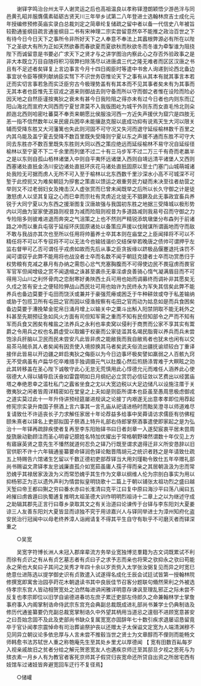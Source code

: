 <!-- { "loadSidebar": true } -->
　　谢铎字鸣治台州太平人谢灵运之后也高祖温良以孝称铎澄朗颖悟少游邑泮与同邑黄孔昭并服膺儒素砥砺古贤天川三年举乡试第二八年登进士选翰林庶吉士成化元年授编修预修英庙实录白总裁刘定之简章纶复储疏之留中者以备一代信史八年被旨较勘通鉴纲目疏言通鉴纲目二书有宋神理二宗实尝留意然卒不能推之政治百世之下有待今日今日天下之事所令非所好天下之人奉意不奉法上其蠧根弊源必有所在以陛下之圣欲大有所为正如天然欲春而春欲夏而夏欲秋而秋欲冬而冬谁为牵掣谁为阻挠陛下而诚留意是书要必广求天下之贤才与之讲学图治内察此心之存否外验政事之是非大本既立万目自随将积习宿弊扫除荡尽以进唐虞三代之隆无难者而区区汉唐之书且有不足述者矣铎复上言边事言今月十四日阁臣时等遣中书舍人询递到论西北备边事宜状令臣等撰列献纳臣实驽下不识世务窃惟论天下之事有从其本有就其事言本若迂而实切言事若急而实泛臣穷古今极理势盖有有其本而不见其事者矣未有为其事而无其本者也臣惟先王驭戎之道来则御战去则守备而所以守而御之者惟在设险而险必因天地之自然臣谨按夷狄之衰未有甚今日我险阻之得亦未有过今日者也内则东而辽阳山海北而宣府大同西而宁夏甘肃莫不入我版图屹为城干外则东而女直毛怜北则朵颜迤北西则哈密吐蕃莫不奉贡来朝愿比侯服浊河西一方近失声援伏为窟穴是四肢无恙一指不信然数年以来民疲兵困卒未能攘逖克服以底成功抑有说焉天生大河以限关辅而受降东胜又大河藩篱也失此则河固不可守况又失河而退守延绥榆林数千百里之内其乌能及盖宁夏去受降不数百里既失受降则宁夏以东之声援不通而东胜不可守大同去东胜亦不数百里既失东胜则大同以西之策应绝远而延绥榆林不易守况自延绥径榆林以至宁夏不下二千余里而列堡不过二十有三马步军不过二万三千有奇而老羸半之是以东则自孤山栢林诸堡入中则自平夷怀远诸堡入西则自靖远清平诸堡人又西则西塞诸处直扺金汤川安边诸处直扺环庆花马诸处直扺固原以至士门塞门山城萌城诸处我险无可据而虏人无所不可入至于榆林以北东西数千里沙深水小高不可城深不可堑于此控扼又为难矣朝廷为摉套之策直以馈运之艰重劳民力疑而未决至往者劫营之举则又不过老弱妇女及掩击汉人虚张赏而巳曾未闻既举之后所以长久守御之计是徒激怒虏人以坚其复寇之心而巳幸而宗社有灵虏近北徙无不猖獗及此无事政宜畜兵养锐于大同宁夏以为东西之援渐图复汉唐故强与我国初东胜之地据三受降城以极形势内以河曲为室家使道路则视昔为减而险阻则视昔为多道路减则我易号召而守御之力专险阻多则彼难进退而奔突之气沮策之上也不然则严精锐添筑墩堡分布森列于前诸路之冲而以重兵屯宿于延绥环庆固原诸处以备策应声援以伐贼谋所谓画地而守而敌不敢与我战亦其次也至所以任用将帅蓄养士卒其本则在庙堂之上臣闻择将不可以不精任将不可以不专驭将不可以无法今也输钱谐价交结保举若晚唐之债帅可谓押乎左监右督甲可乙否可谓任乎戎虏如故而先后从事之臣贪扳缘以跻极品偃蹇退托诛罚不闻可谓驭乎此弊不能用将也战没者士卒而名数不闻于朝廷克捷者士卒而功赏悉归于权势粮有克减之暴月有办纳之需怨心忿气充塞胸腹而不可得使边民不畏寇虏而畏官军官军但闻增级之赏不闻退缩之诛甚至袭杀无辜淫虐良善骑心惰气凝满眉目而不可得用习山川之利怀骨肉之恋耐寒好勇陜西土兵可用也始而调募终而调补非其愿矣无久戍之苦有安土之便轻险狎战山西民壮可用也始许为民终永为军失其信矣此弊不能养兵也备边莫要于屯田而饶沃或兼并于豪强荒瘠或困乏于牛种耕敛或夺于私差输纳或胁于包揽卫所有屯田之官而因以侵渔按察有屯田之官而动为姑息如是而兵食困矣备边莫要于漕挽辇金驼帛日涌月增上以输关中之粟斗出斛入阳禁阴取不能无耗外之科甚至先期预征急如风火方面有司但知军需之重而不知有民但知部令之严而不知有军而兵食又困矣有榷盐之法养兵之永利也率卖窝以侵利于商贾而公家不享其实有鬻爵之令用兵之权也名爵虚受以取媚于权豪而公家徒滥其名竭民脂膏以养兵而兵未尝饱涂兵肝脑以卫民而民未尝安凡此皆非虏之能敝我而我自敝焉者也犹未也闲有以交易茶马贼杀其人者矣闻有因贡使入境掠换其马者矣武夫俗流出疆抚谕顽较白丁重译接伴此皆易以开边疆之衅启夷狄之侮臣以为今日边事坏极矣譬如羸弱之人百骸九窍无不受病虽有卢扁华佗卒难措手独调摄元气以肚腹心然后煎肠涤胃难于大瞑眩之効此其转移盖在圣心陛下诚敬守此心无怠无荒慎用此心惇德允元而难任人涵养此心使宿德大人得以辅导启沃奋如雷霆明如日月纲纪必立赏罚必信征敛以艺费出以经罢庙塔之奉绝恩幸之滥杜私门之蠧省坐食之冘以大宽边税以大足边储凡以设施注厝于关徼夷狄之闲者皆周详精密如在堂皇之上夫如是则臣所谓本也臣虽至愚周思极虑御戎之道实莫过此十一年升侍讲预经筵屡进规讽之论接丁内艰遂无出意孝孝即位用荐起修宪宗实录升南国子祭酒上言六事其一言孔庙从祀请进杨时而黜吴澄寻以师道难尽复请致仕不许适丧长子力求解任家居十年论荐益多给事中吴蕣请访求儒臣有彷佛程颐朱熹者以铎名上吏部拟国子祭酒上特升礼部右侍郎掌祭酒事遣使即家起之是为弘治十一年铎再疏辞疾使者复再至李东阳贻铎书曰日者剡章一入遂契宸衷平居未尝周旋旒扆动勤顾注而圣心明睿记臆姓名特加优擢出于常格朝野竦然谓数十年仅见上方有寤寐英贤之意先生不憣然就道何忍负之铎乃行既至谓求退得迁非义所安恳辞以旧官供职不许十六年辑通鉴纂要命铎润色铎论黜晋隋胡元之统识者韪之是年请致仕疏五上特赐告六馆诸生乞留以千数正德初吏部荐铎当大用刘瑾勒令致仕五年卒赠礼部尚书赐谥文肃铎孝友忠诚廉直孤介如宽茹虽庸人孺子得而亲之其居朝汲汲为忠而常恐媿乎其禄居家汲汲为义而常恐媿乎其生作为文章以纲维人伦为宗剖白事实为用以抑杨邪正为志以遗外声利为情尝拟皇明铙歌十二篇上于朝以铺张太祖功烈之盛曰越天堑曰帝王都曰猘之穷曰番水赤曰长淮清曰克平江曰复中原曰海沙平曰荡八闽曰五岭摧曰虏酋遁曰执蜀逋复推明太祖圣德大训作明明烈祖诗十二章上之以为继述守成之助辑其郡先正言行曰尊乡录取其文之有关治道曰论谏传于台铎与李东阳刘大夏姜谅三人友善东阳刘大夏皆显而谅独不究于用谅嘉兴人与铎同举进士为漳州知府化盗安民治行冠闽中以母老终养漳人诣阙请复不得其平生自守有耿乎不可磨灭者而铎深重之 

　　○吴宽 

　　吴宽字符博长洲人未冠入郡庠辈流方务举业宽独博览羣籍为古文词既累试不利而徐有贞识之有从有贞乞墓志者有贞曰子之求予志而亲也将荣之欤抑永之欤曰苟能永之荣也大矣曰子其问之吴秀才年四十余以岁贡赀入太学张汝弼复见而异之时宽巳绝意仕进陈选以提学御史识有贞敦遣入试遂得名成化壬辰会试廷试皆第一授翰林院修撰宽即寓舍治园亭莳花木朝退读书其中良辰佳节召客分题联句翛然荣利之外被选侍孝宗东宫人皆动相贺宽处之泊然每进讲闲雅详明意存谏讽至理乱邪正之际未尝不反复也孝宗即位以旧学自谕德进春坊左庶子累迁吏部左侍郎久之命兼翰林学士掌詹事府事入内阁掌制诰命侍武宗东宫充会典副总裁既成进礼部尚书兼学士仍典制诰及修历代通鉴纂要仍充副总裁宽掌制诰久中外望其柄用当道忌之邅徊不进顾宽意甚安之曰吾始念固不及此及吏部尚书缺众复属宽宽亦固辞年七十数引疾求退屡诏恳留竟卒于官讣闻孝宗震悼命有司治葬谕祭护丧以还赠太子太保谥文定宽为人端清渊穆不见同异立朝议论多依忠厚与人言未尝不推毂当世之贤士为文章醇而不俚则而能畅文师韩愈书法苏轼世人重之称匏庵先生至其处乡里尤以厚德闻 【 宽有田数百畆每岁入视亲戚故旧之贫者分给之解元贺恩宽友人也遘疾京师迁至其邸旦夕视之恩死与为殡衣素一月乡人有为教官者客死京师其子假贷归丧宽命还所贷自出资之所居宅西有妓馆车过诸妓皆奔避宽回车迂行不复径焉】 

　　○储巏 


